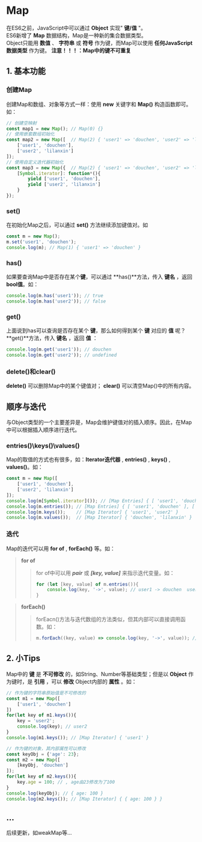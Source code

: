 # Map
在ES6之前，JavaScript中可以通过 **Object** 实现" **键/值** "。  
ES6新增了 **Map** 数据结构，Map是一种新的集合数据类型。  
Object只能用 **数值** 、 **字符串** 或 **符号** 作为键，而Map可以使用 **任何JavaScript数据类型** 作为键。
**注意！！！：Map中的键不可重复**
## 1. 基本功能
### 创建Map
创建Map和数组、对象等方式一样：使用 **new** 关键字和 **Map()** 构造函数即可。如：
```JavaScript
// 创建空映射
const map1 = new Map(); // Map(0) {}
// 使用嵌套数组初始化
const map2 = new Map([  // Map(2) { 'user1' => 'douchen', 'user2' => 'lilanxin' }
    ['user1', 'douchen'],
    ['user2', 'lilanxin']
]);
// 使用自定义迭代器初始化
const map3 = new Map({  // Map(2) { 'user1' => 'douchen', 'user2' => 'lilanxin' }
    [Symbol.iterator]: function*(){
        yield ['user1', 'douchen'],
        yield ['user2', 'lilanxin']
    }
});
```
### set()
在初始化Map之后，可以通过 **set()** 方法继续添加键值对。如
```JavaScript
const m = new Map();
m.set('user1', 'douchen');
console.log(m); // Map(1) { 'user1' => 'douchen' }
```
### has()
如果要查询Map中是否存在某个**键**，可以通过 **has()**方法，传入 **键名** ，返回 **bool值**。如：
```JavaScript
console.log(m.has('user1')); // true
console.log(m.has('user2')); // false
```
### get()
上面说到has可以查询是否存在某个 **键**，那么如何得到某个 **键** 对应的 **值** 呢？ **get()**方法，传入 **键名** ，返回 **值** ：
```JavaScript
console.log(m.get('user1')); // douchen
console.log(m.get('user2')); // undefined
```
### delete()和clear()
**delete()** 可以删除Map中的某个键值对； **clear()** 可以清空Map()中的所有内容。  
## 顺序与迭代
与Object类型的一个主要差异是，Map会维护键值对的插入顺序。因此，在Map中可以根据插入顺序进行迭代。
### entries()\keys()\values()  
Map的取值的方式也有很多，如：**Iterator迭代器** , **entries()** , **keys()** , **values()**。如：
```JavaScript
const m = new Map([
    ['user1', 'douchen'],
    ['user2', 'lilanxin']
]);
console.log(m[Symbol.iterator]()); // [Map Entries] { [ 'user1', 'douchen' ], [ 'user2', 'lilanxin' ] }
console.log(m.entries()); // [Map Entries] { [ 'user1', 'douchen' ], [ 'user2', 'lilanxin' ] }
console.log(m.keys());    // [Map Iterator] { 'user1', 'user2' }
console.log(m.values());  // [Map Iterator] { 'douchen', 'lilanxin' }
```
### 迭代
Map的迭代可以用 **for of** , **forEach()** 等。如：
> **for of**
>> for of中可以用 ***pair*** 或 ***[key, value]*** 来指示迭代变量。如：
>> ```JavaScript
>> for (let [key, value] of m.entries()){
>>     console.log(key, '->', value); // user1 -> douchen  user2 -> lilanxin
>> }
>> ```

> **forEach()**
>> forEacn()方法与迭代数组的方法类似，但其内部可以直接调用函数。如：
>> ```JavaScript
>> m.forEach((key, value) => console.log(key, '->', value)); // user1 -> douchen  user2 -> lilanxin
>> ```

## 2. 小Tips
Map中的 **键** 是 **不可修改** 的，如String、Number等基础类型；但是以 **Object** 作为键时，是 **引用** ，可以 **修改** Object内部的 **属性** 。如：
```JavaScript
// 作为键的字符串原始值是不可修改的
const m1 = new Map([
    ['user1', 'douchen']
])
for(let key of m1.keys()){
    key = 'user2';
    console.log(key); // user2
}
console.log(m1.keys()); // [Map Iterator] { 'user1' }

// 作为键的对象，其内部属性可以修改
const keyObj = {'age': 23};
const m2 = new Map([
    [keyObj, 'douchen']
]);
for(let key of m2.keys()){
    key.age = 100; // , age由23修改为了100
}
console.log(keyObj); // { age: 100 }
console.log(m2.keys()); // [Map Iterator] { { age: 100 } }
```
## ...
后续更新，如weakMap等...